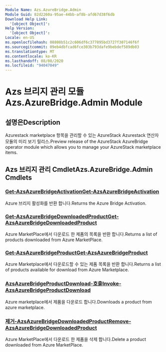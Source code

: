 ```yaml
---
Module Name: Azs.AzureBridge.Admin
Module Guid: 82d2260a-95ae-44bb-af8b-afd67d38f6db
Download Help Link:
  '[object Object]': 
Help Version:
  '[object Object]': 
Locale: en-US
ms.openlocfilehash: 08808b51c2c606df6c377895bd3727f307146f6f
ms.sourcegitcommit: 09eb4dbfcad6fce303b793dafe9bebdef589db03
ms.translationtype: MT
ms.contentlocale: ko-KR
ms.lasthandoff: 08/08/2020
ms.locfileid: "94047049"
---
```

# <span data-ttu-id="6b07b-101">Azs 브리지 관리 모듈</span><span class="sxs-lookup"><span data-stu-id="6b07b-101">Azs.AzureBridge.Admin Module</span></span>
## <span data-ttu-id="6b07b-102">설명은</span><span class="sxs-lookup"><span data-stu-id="6b07b-102">Description</span></span>
<span data-ttu-id="6b07b-103">Azurestack marketplace 항목을 관리할 수 있는 AzureStack Azurestack 연산자 모듈의 미리 보기 릴리스.</span><span class="sxs-lookup"><span data-stu-id="6b07b-103">Preview release of the AzureStack AzureBridge operator module which allows you to manage your AzureStack marketplace items.</span></span>

## <span data-ttu-id="6b07b-104">Azs 브리지 관리 Cmdlet</span><span class="sxs-lookup"><span data-stu-id="6b07b-104">Azs.AzureBridge.Admin Cmdlets</span></span>
### [<span data-ttu-id="6b07b-105">Get-AzsAzureBridgeActivation</span><span class="sxs-lookup"><span data-stu-id="6b07b-105">Get-AzsAzureBridgeActivation</span></span>](Get-AzsAzureBridgeActivation.md)
<span data-ttu-id="6b07b-106">Azure 브리지 활성화를 반환 합니다.</span><span class="sxs-lookup"><span data-stu-id="6b07b-106">Returns the Azure Bridge Activation.</span></span>

### [<span data-ttu-id="6b07b-107">Get-AzsAzureBridgeDownloadedProduct</span><span class="sxs-lookup"><span data-stu-id="6b07b-107">Get-AzsAzureBridgeDownloadedProduct</span></span>](Get-AzsAzureBridgeDownloadedProduct.md)
<span data-ttu-id="6b07b-108">Azure MarketPlace에서 다운로드 한 제품의 목록을 반환 합니다.</span><span class="sxs-lookup"><span data-stu-id="6b07b-108">Returns a list of products downloaded from Azure MarketPlace.</span></span>

### [<span data-ttu-id="6b07b-109">Get-AzsAzureBridgeProduct</span><span class="sxs-lookup"><span data-stu-id="6b07b-109">Get-AzsAzureBridgeProduct</span></span>](Get-AzsAzureBridgeProduct.md)
<span data-ttu-id="6b07b-110">Azure Marketplace에서 다운로드할 수 있는 제품 목록을 반환 합니다.</span><span class="sxs-lookup"><span data-stu-id="6b07b-110">Returns a list of products available for download from Azure Marketplace.</span></span>

### [<span data-ttu-id="6b07b-111">AzsAzureBridgeProductDownload-호출</span><span class="sxs-lookup"><span data-stu-id="6b07b-111">Invoke-AzsAzureBridgeProductDownload</span></span>](Invoke-AzsAzureBridgeProductDownload.md)
<span data-ttu-id="6b07b-112">Azure marketplace에서 제품을 다운로드 합니다.</span><span class="sxs-lookup"><span data-stu-id="6b07b-112">Downloads a product from azure marketplace.</span></span>

### [<span data-ttu-id="6b07b-113">제거-AzsAzureBridgeDownloadedProduct</span><span class="sxs-lookup"><span data-stu-id="6b07b-113">Remove-AzsAzureBridgeDownloadedProduct</span></span>](Remove-AzsAzureBridgeDownloadedProduct.md)
<span data-ttu-id="6b07b-114">Azure MarketPlace에서 다운로드 한 제품을 삭제 합니다.</span><span class="sxs-lookup"><span data-stu-id="6b07b-114">Delete a product downloaded from Azure MarketPlace.</span></span>

